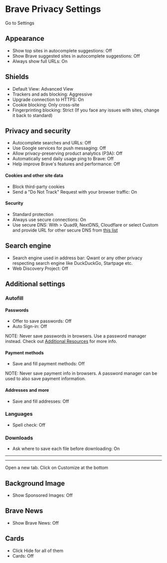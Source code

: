 # Brave Privacy Settings

Go to Settings



## Appearance
- Show top sites in autocomplete suggestions: Off
- Show Brave suggested sites in autocomplete suggestions: Off
- Always show full URLs: On



## Shields
- Default View: Advanced View
- Trackers and ads blocking: Aggressive
- Upgrade connection to HTTPS: On
- Cookie blocking: Only cross-site
- Fingerprinting blocking: Strict (If you face any issues with sites, change it back to standard)



## Privacy and security
- Autocomplete searches and URLs: Off
- Use Google services for push messaging: Off
- Allow privacy-preserving product analytics (P3A): Off
- Automatically send daily usage ping to Brave: Off
- Help improve Brave's features and performance: Off

#### Cookies and other site data
- Block third-party cookies
- Send a "Do Not Track" Request with your browser traffic: On

#### Security
- Standard protection
- Always use secure connections: On
- Use secure DNS: With > Quad9, NextDNS, Cloudflare or select Custom and provide URL for other secure DNS from [this list](https://privacyguides.org/providers/dns/)



## Search engine
- Search engine used in address bar: Qwant or any other 
privacy respecting search engine like DuckDuckGo, Startpage etc.
- Web Discovery Project: Off



## Additional settings


### Autofill

#### Passwords
- Offer to save passwords: Off
- Auto Sign-in: Off

NOTE: Never save passwords in browsers. Use a password manager instead. Check out [Additional Resources](https://github.com/the-weird-aquarian/privacy-settings#additional-resources) for more info.

#### Payment methods
- Save and fill payment methods: Off

NOTE: Never save payment info in browsers. A password manager can be used to also save payment information.

#### Addresses and more
- Save and fill addresses: Off


### Languages
- Spell check: Off


### Downloads
- Ask where to save each file before downloading: On



---
---



Open a new tab. Click on Customize at the bottom



## Background Image
- Show Sponsored Images: Off



## Brave News
- Show Brave News: Off



## Cards
- Click Hide for all of them
- Cards: Off










